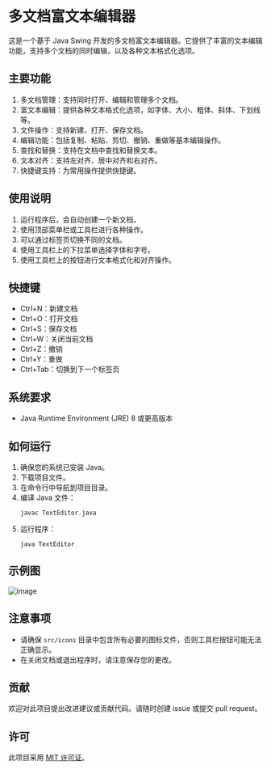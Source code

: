 # 多文档富文本编辑器

这是一个基于 Java Swing 开发的多文档富文本编辑器。它提供了丰富的文本编辑功能，支持多个文档的同时编辑，以及各种文本格式化选项。

## 主要功能

1. 多文档管理：支持同时打开、编辑和管理多个文档。
2. 富文本编辑：提供各种文本格式化选项，如字体、大小、粗体、斜体、下划线等。
3. 文件操作：支持新建、打开、保存文档。
4. 编辑功能：包括复制、粘贴、剪切、撤销、重做等基本编辑操作。
5. 查找和替换：支持在文档中查找和替换文本。
6. 文本对齐：支持左对齐、居中对齐和右对齐。
7. 快捷键支持：为常用操作提供快捷键。

## 使用说明

1. 运行程序后，会自动创建一个新文档。
2. 使用顶部菜单栏或工具栏进行各种操作。
3. 可以通过标签页切换不同的文档。
4. 使用工具栏上的下拉菜单选择字体和字号。
5. 使用工具栏上的按钮进行文本格式化和对齐操作。

## 快捷键

- Ctrl+N：新建文档
- Ctrl+O：打开文档
- Ctrl+S：保存文档
- Ctrl+W：关闭当前文档
- Ctrl+Z：撤销
- Ctrl+Y：重做
- Ctrl+Tab：切换到下一个标签页

## 系统要求

- Java Runtime Environment (JRE) 8 或更高版本

## 如何运行

1. 确保您的系统已安装 Java。
2. 下载项目文件。
3. 在命令行中导航到项目目录。
4. 编译 Java 文件：
   ```
   javac TextEditor.java
   ```
5. 运行程序：
   ```
   java TextEditor
   ```
## 示例图
![image](https://github.com/user-attachments/assets/cee7f46a-d148-440e-923b-62f8b3e96b78)

## 注意事项

- 请确保 `src/icons` 目录中包含所有必要的图标文件，否则工具栏按钮可能无法正确显示。
- 在关闭文档或退出程序时，请注意保存您的更改。

## 贡献

欢迎对此项目提出改进建议或贡献代码。请随时创建 issue 或提交 pull request。

## 许可

此项目采用 [MIT 许可证](LICENSE)。
